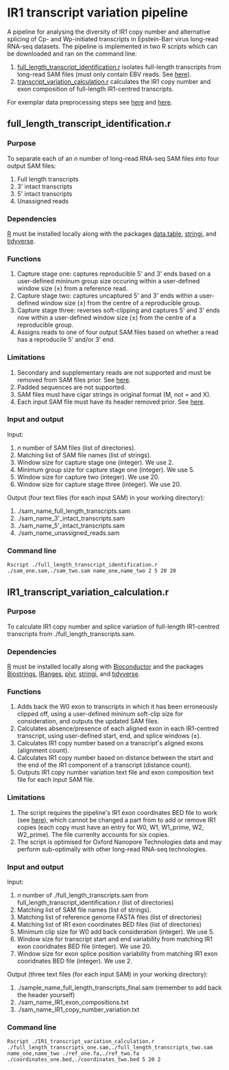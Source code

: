 # IR1 transcript variation pipeline
A pipeline for analysing the diversity of IR1 copy number and alternative splicing of Cp- and Wp-initiated transcripts in Epstein-Barr virus long-read RNA-seq datasets. The pipeline is implemented in two R scripts which can be downloaded and ran on the command line:
1. [full_length_transcript_identification.r](https://github.com/loggy01/IR1-transcript-variation-pipeline/blob/main/src/full_length_transcript_identification.r) isolates full-length transcripts from long-read SAM files (must only contain EBV reads. See [here](https://github.com/loggy01/IR1-transcript-variation-pipeline/blob/main/Additional%20files/command_lines.docx)).
2. [transcript_variation_calculation.r](https://github.com/loggy01/IR1-transcript-variation-pipeline/blob/main/src/transcript_variation_calculation.r) calculates the IR1 copy number and exon composition of full-length IR1-centred transcripts.

For exemplar data preprocessing steps see [here](https://github.com/loggy01/IR1-transcript-variation-pipeline/blob/main/Additional%20files/command_lines.docx) and [here](https://github.com/loggy01/IR1-transcript-variation-pipeline/blob/main/Additional%20files/bam_filtration.r).


## full_length_transcript_identification.r

### Purpose
To separate each of an *n* number of long-read RNA-seq SAM files into four output SAM files:
1. Full length transcripts
2. 3' intact transcripts
3. 5' intact transcripts
4. Unassigned reads

### Dependencies
[R](http://lib.stat.cmu.edu/R/CRAN/) must be installed locally along with the packages [data.table](https://cran.r-project.org/web/packages/data.table/index.html), [stringi](https://cran.r-project.org/web/packages/stringi/index.html), and [tidyverse](https://cran.r-project.org/web/packages/tidyverse/index.html).

### Functions
1. Capture stage one: captures reproducible 5' and 3' ends based on a user-defined mininum group size occuring within a user-defined window size (±) from a reference read.
3. Capture stage two: captures uncaptured 5' and 3' ends within a user-defined window size (±) from the centre of a reproducible group.
4. Capture stage three: reverses soft-clipping and captures 5' and 3' ends now within a user-defined window size (±) from the centre of a reproducible group.
5. Assigns reads to one of four output SAM files based on whether a read has a reproducile 5' and/or 3' end.

### Limitations
1. Secondary and supplementary reads are not supported and must be removed from SAM files prior. See [here](https://github.com/loggy01/IR1-transcript-variation-pipeline/blob/main/Additional%20files/command_lines.docx).
2. Padded sequences are not supported.
3. SAM files must have cigar strings in original format (M, not = and X).
4. Each input SAM file must have its header removed prior. See [here](https://github.com/loggy01/IR1-transcript-variation-pipeline/blob/main/Additional%20files/command_lines.docx).

### Input and output
Input: 
1. *n* number of SAM files (list of directories).
2. Matching list of SAM file names (list of strings). 
3. Window size for capture stage one (integer). We use 2.
4. Minimum group size for capture stage one (integer). We use 5.
6. Window size for capture two (integer). We use 20.
7. Window size for capture stage three (integer). We use 20.

Output (four text files (for each input SAM) in your working directory):
1. ./sam_name_full_length_transcripts.sam
2. ./sam_name_3'_intact_transcripts.sam
3. ./sam_name_5'_intact_transcripts.sam
4. ./sam_name_unassigned_reads.sam

### Command line
````shell
Rscript ./full_length_transcript_identification.r ./sam_one.sam,./sam_two.sam name_one,name_two 2 5 20 20
````


## IR1_transcript_variation_calculation.r

### Purpose
To calculate IR1 copy number and splice variation of full-length IR1-centred transcripts from ./full_length_transcripts.sam.

### Dependencies
[R](http://lib.stat.cmu.edu/R/CRAN/) must be installed locally along with [Bioconductor](https://www.bioconductor.org/install/) and the packages [Biostrings](https://bioconductor.org/packages/release/bioc/html/Biostrings.html), [IRanges](https://bioconductor.org/packages/release/bioc/html/IRanges.html), [plyr](https://cran.r-project.org/web/packages/plyr/index.html), [stringi](https://cran.r-project.org/web/packages/stringi/index.html), and [tidyverse](https://cran.r-project.org/web/packages/tidyverse/index.html).

### Functions
1. Adds back the W0 exon to transcripts in which it has been erroneously clipped off, using a user-defined mininum soft-clip size for consideration, and      outputs the updated SAM files.
2. Calculates absence/presence of each aligned exon in each IR1-centred transcript, using user-defined start, end, and splice windows (±).
3. Calculates IR1 copy number based on a transcript's aligned exons (alignment count).
4. Calculates IR1 copy number based on distance between the start and the end of the IR1 component of a transcript (distance count).
5. Outputs IR1 copy number variation text file and exon composition text file for each input SAM file.

### Limitations 
1. The script requires the pipeline's IR1 exon coordinates BED file to work (see [here](https://github.com/loggy01/IR1-transcript-variation-pipeline/blob/main/examples/IR1_transcript_variation_calculation/input.bed)), which cannot be changed a part from to add or remove IR1 copies (each copy must have an entry for W0, W1, W1_prime, W2, W2_prime). The file currenlty accounts for six copies.
2. The script is optimised for Oxford Nanopore Technologies data and may perform sub-optimally with other long-read RNA-seq technologies.

### Input and output
Input: 
1. *n* number of ./full_length_transcripts.sam from full_length_transcript_identification.r (list of directories)
2. Matching list of SAM file names (list of strings).
3. Matching list of reference genome FASTA files (list of directories)
4. Matching list of IR1 exon coordinates BED files (list of directories)
5. Minimum clip size for W0 add back consideration (integer). We use 5.
6. Window size for transcript start and end variability from matching IR1 exon cooridnates BED file (integer). We use 20.
7. Window size for exon splice position variability from matching IR1 exon cooridnates BED file (integer). We use 2.

Output (three text files (for each input SAM) in your working directory):
1. ./sample_name_full_length_transcripts_final.sam (remember to add back the header yourself)
2. ./sam_name_IR1_exon_compositions.txt
3. ./sam_name_IR1_copy_number_variation.txt

### Command line
````shell
Rscript ./IR1_transcript_variation_calculation.r ./full_length_transcripts_one.sam,./full_length_transcripts_two.sam name_one,name_two ./ref_one.fa,./ref_two.fa ./coordinates_one.bed,./coordinates_two.bed 5 20 2
